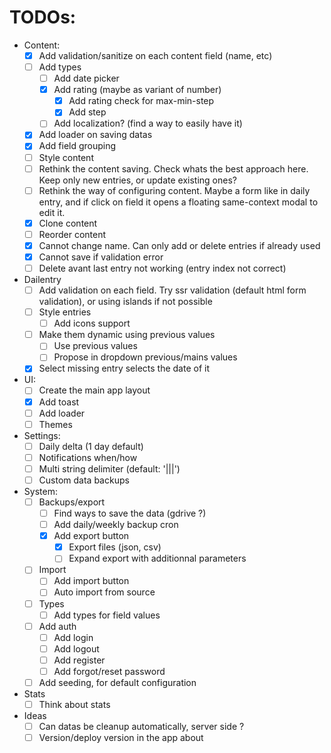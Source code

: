 # TODOs:

- Content:
  - [x] Add validation/sanitize on each content field (name, etc)
  - [ ] Add types
    - [ ] Add date picker
    - [x] Add rating (maybe as variant of number)
      - [x] Add rating check for max-min-step
      - [x] Add step
    - [ ] Add localization? (find a way to easily have it)
  - [x] Add loader on saving datas
  - [x] Add field grouping
  - [ ] Style content
  - [ ] Rethink the content saving. Check whats the best approach here. Keep only new entries, or update existing ones?
  - [ ] Rethink the way of configuring content. Maybe a form like in daily entry, and if click on field it opens a floating same-context modal to edit it.
  - [x] Clone content
  - [ ] Reorder content
  - [x] Cannot change name. Can only add or delete entries if already used
  - [x] Cannot save if validation error
  - [ ] Delete avant last entry not working (entry index not correct)
- Dailentry
  - [ ] Add validation on each field. Try ssr validation (default html form validation), or using islands if not possible
  - [ ] Style entries
    - [ ] Add icons support
  - [ ] Make them dynamic using previous values
    - [ ] Use previous values
    - [ ] Propose in dropdown previous/mains values
  - [x] Select missing entry selects the date of it
- UI:
  - [ ] Create the main app layout
  - [x] Add toast
  - [ ] Add loader
  - [ ] Themes
- Settings:
  - [ ] Daily delta (1 day default)
  - [ ] Notifications when/how
  - [ ] Multi string delimiter (default: '|||')
  - [ ] Custom data backups
- System:
  - [ ] Backups/export
    - [ ] Find ways to save the data (gdrive ?)
    - [ ] Add daily/weekly backup cron
    - [x] Add export button
      - [x] Export files (json, csv)
      - [ ] Expand export with additionnal parameters
  - [ ] Import
    - [ ] Add import button
    - [ ] Auto import from source
  - [ ] Types
    - [ ] Add types for field values
  - [ ] Add auth
    - [ ] Add login
    - [ ] Add logout
    - [ ] Add register
    - [ ] Add forgot/reset password
  - [ ] Add seeding, for default configuration
- Stats
  - [ ] Think about stats
- Ideas
  - [ ] Can datas be cleanup automatically, server side ?
  - [ ] Version/deploy version in the app about
